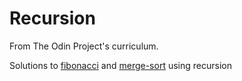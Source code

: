 # Recursion

From The Odin Project's curriculum.

Solutions to [fibonacci](https://en.wikipedia.org/wiki/Fibonacci_sequence) and [merge-sort](https://en.wikipedia.org/wiki/Merge_sort) using recursion

